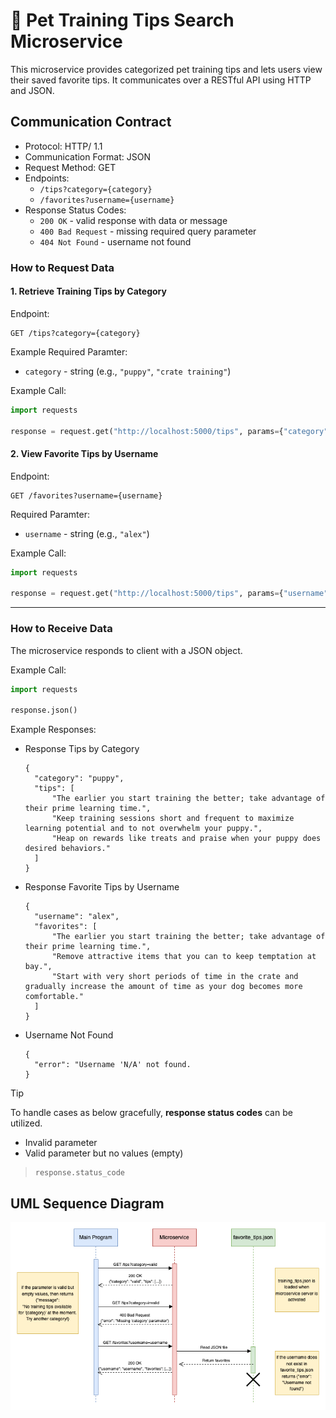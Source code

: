# 🐶 Pet Training Tips Search Microservice

This microservice provides categorized pet training tips and lets users view their saved favorite tips. It communicates over a RESTful API using HTTP and JSON.

## Communication Contract
* Protocol: HTTP/ 1.1
* Communication Format: JSON
* Request Method: GET
* Endpoints:
  * ```/tips?category={category}```
  * ```/favorites?username={username}```
* Response Status Codes:
  * ```200 OK``` - valid response with data or message
  * ```400 Bad Request``` - missing required query parameter
  * ```404 Not Found``` - username not found

### How to **Request** Data
#### 1. Retrieve Training Tips by Category
Endpoint:
```
GET /tips?category={category}
```

Example Required Paramter:
* ```category``` - string (e.g., ```"puppy"```, ```"crate training"```)

Example Call:
```python
import requests

response = request.get("http://localhost:5000/tips", params={"category": "puppy"})
```

#### 2. View Favorite Tips by Username
Endpoint:
```
GET /favorites?username={username}
```

Required Paramter:
* ```username``` - string (e.g., ```"alex"```)

Example Call:
```python
import requests

response = request.get("http://localhost:5000/tips", params={"username": "alex"})
```
---

### How to **Receive** Data
The microservice responds to client with a JSON object. 
 
Example Call:
```python
import requests

response.json()
```

Example Responses:
* Response Tips by Category
  ```
  {
    "category": "puppy",
    "tips": [
        "The earlier you start training the better; take advantage of their prime learning time.",
        "Keep training sessions short and frequent to maximize learning potential and to not overwhelm your puppy.",
        "Heap on rewards like treats and praise when your puppy does desired behaviors."
    ]
  }
  ```
* Response Favorite Tips by Username
  ```
  {
    "username": "alex",
    "favorites": [
        "The earlier you start training the better; take advantage of their prime learning time.",
        "Remove attractive items that you can to keep temptation at bay.",
        "Start with very short periods of time in the crate and gradually increase the amount of time as your dog becomes more comfortable."
    ]
  }
  ```
* Username Not Found
  ```
  {
    "error": "Username 'N/A' not found.
  }
  ```

> [!TIP]
> To handle cases as below gracefully, **response status codes** can be utilized.
> * Invalid parameter
> * Valid parameter but no values (empty)

> ```
> response.status_code
> ```

## UML Sequence Diagram
![UML Sequence Diagram](UML_Microservice_A.png)